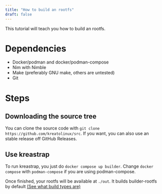 ```yaml
---
title: "How to build an rootfs"
draft: false
---
```


This tutorial will teach you how to build an rootfs.

# Dependencies
* Docker/podman and docker/podman-compose
* Nim with Nimble
* Make (preferably GNU make, others are untested)
* Git

# Steps

## Downloading the source tree
You can clone the source code with `git clone https://github.com/kreatolinux/src`.
If you want, you can also use an stable release off GitHub Releases.

## Use kreastrap
To run kreastrap, you just do `docker compose up builder`. Change `docker compose` with `podman-compose` if you are using podman-compose.

Once finished, your rootfs will be available at `./out`. It builds builder-rootfs by default [(See what build types are)](../installation#choosing-the-right-tarball)
